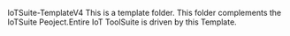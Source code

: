 IoTSuite-TemplateV4
This is a template folder. This folder complements the IoTSuite Peoject.Entire IoT ToolSuite is driven by this Template.

